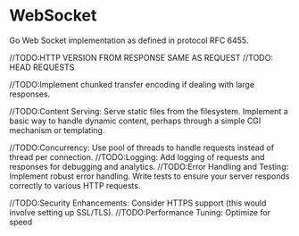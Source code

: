 # WebSocket
Go Web Socket implementation as defined in protocol RFC 6455.

//TODO:HTTP VERSION FROM RESPONSE SAME AS REQUEST
//TODO: HEAD REQUESTS


//TODO:Implement chunked transfer encoding if dealing with large responses.

//TODO:Content Serving:
    Serve static files from the filesystem.
    Implement a basic way to handle dynamic content, perhaps through a simple CGI mechanism or templating.

//TODO:Concurrency:
    Use pool of threads to handle requests instead of thread per connection.
//TODO:Logging:
    Add logging of requests and responses for debugging and analytics.
//TODO:Error Handling and Testing:
    Implement robust error handling.
    Write tests to ensure your server responds correctly to various HTTP requests.
    

//TODO:Security Enhancements:
    Consider HTTPS support (this would involve setting up SSL/TLS).
//TODO:Performance Tuning:
    Optimize for speed
